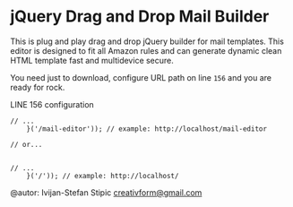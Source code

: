 # jQuery Drag and Drop Mail Builder
This is plug and play drag and drop jQuery builder for mail templates. This editor is designed to fit all Amazon rules and can generate dynamic clean HTML template fast and multidevice secure.

You need just to download, configure URL path on line `156` and you are ready for rock.

LINE 156 configuration
```
// ...
    }('/mail-editor')); // example: http://localhost/mail-editor
	
// or...


// ...
    }('/')); // example: http://localhost/
```

@autor: Ivijan-Stefan Stipic <creativform@gmail.com>